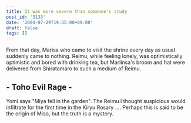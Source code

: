 ```yaml
---
title: It was more severe than someone's study
post_id: '3133'
date: '2004-07-29T19:35:00+09:00'
draft: false
tags: []
---
```


From that day, Marisa who came to visit the shrine every day as usual suddenly came to nothing. Reimu, while feeling lonely, was optimistically optimistic and bored with drinking tea, but Marlinsa's broom and hat were delivered from Shiratamaro to such a medium of Reimu.

## \- Toho Evil Rage -

Yomi says "Miya fell in the garden". The Reimu I thought suspicious would infiltrate for the first time in the Kiryu Rosary .... Perhaps this is said to be the origin of Miso, but the truth is a mystery.